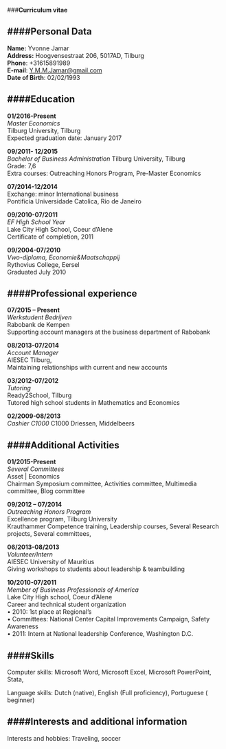 ###**Curriculum vitae**

####**Personal Data**  
---
**Name:**			Yvonne Jamar  
**Address:**		Hoogvensestraat 206, 5017AD, Tilburg  
**Phone**:			+31615891989	
**E-mail**:			Y.M.M.Jamar@gmail.com  
**Date of Birth**:		02/02/1993

####**Education**  
---
**01/2016-Present**			          
_Master Economics_  
	Tilburg University, Tilburg  
	Expected graduation date: January 2017

**09/2011- 12/2015**		
_Bachelor of Business Administration_ 
Tilburg University, Tilburg  
Grade: 7,6  				
Extra courses: Outreaching Honors Program, Pre-Master Economics  

**07/2014-12/2014**		
Exchange: minor International business  
Pontificia Universidade Catolica, Rio de Janeiro

**09/2010-07/2011**		
_EF High School Year_  
Lake City High School, Coeur d’Alene  
Certificate of completion, 2011

**09/2004-07/2010**		
_Vwo-diploma, Economie&Maatschappij_  
Rythovius College, Eersel  
Graduated July 2010

####**Professional experience**
---
**07/2015 – Present**		
_Werkstudent Bedrijven_  
			Rabobank de Kempen  
Supporting account managers at the business department of Rabobank
			
**08/2013-07/2014**		
_Account Manager_  
			AIESEC Tilburg,  
			Maintaining relationships with current and new accounts

**03/2012-07/2012**	  
_Tutoring_    
			Ready2School, Tilburg  
			Tutored high school students in Mathematics and Economics 
			
**02/2009-08/2013**		
_Cashier C1000_
			C1000 Driessen, Middelbeers

####**Additional Activities**  
---
**01/2015-Present**  	
_Several Committees_  
			Asset | Economics   
Chairman Symposium committee, Activities committee, Multimedia committee, Blog committee

**09/2012 – 07/2014**		
_Outreaching Honors Program_  
			Excellence program, Tilburg University  
Krauthammer Competence training, Leadership courses, Several Research projects, Several committees, 
			 
**06/2013-08/2013**		
_Volunteer/Intern_  
			AIESEC University of Mauritius  
			Giving workshops to students about leadership & teambuilding

**10/2010-07/2011**		
_Member of Business Professionals of America_  
			Lake City High school, Coeur d’Alene   
			Career and technical student organization  
•	2010: 1st place at Regional’s   
•	Committees: National Center Capital Improvements Campaign, Safety Awareness   
•	2011: Intern at National leadership Conference, Washington D.C.


####**Skills**  
---
Computer skills: Microsoft Word, Microsoft Excel, Microsoft PowerPoint, Stata,    

Language skills: Dutch (native), English (Full proficiency), Portuguese ( beginner)  

####**Interests and additional information**
---
Interests and hobbies: Traveling, soccer
